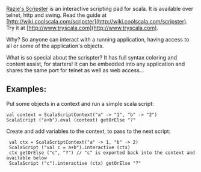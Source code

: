 
[Razie's Scripster](http://github.com/razie/scripster) is an interactive scripting pad for scala. It is available over telnet, http and swing. Read the guide at [http://wiki.coolscala.com/scripster](http://wiki.coolscala.com/scripster). Try it at [http://www.tryscala.com](http://www.tryscala.com).

Why? So anyone can interact with a running application, having access to all or some of the application's objects. 

What is so special about the scrispter? It has full syntax coloring and content assist, for starters! 
It can be embedded into any application and shares the same port for telnet as well as web access...


Examples:
---------

Put some objects in a context and run a simple scala script:

    val context = ScalaScriptContext("a" -> "1", "b" -> "2")
    ScalaScript ("a+b").eval (context) getOrElse "?"

Create and add variables to the context, to pass to the next script:

     val ctx = ScalaScriptContext("a" -> 1, "b" -> 2)
     ScalaScript ("val c = a+b").interactive (ctx) 
     ctx getOrElse ("c", "?") // "c" is exported back into the context and available below
     ScalaScript ("c").interactive (ctx) getOrElse "?"

